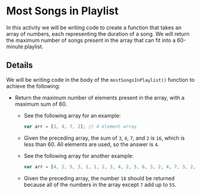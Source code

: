# Most Songs in Playlist

In this activity we will be writing code to create a function that takes an array of numbers, each representing the duration of a song. We will return the maximum number of songs present in the array that can fit into a 60-minute playlist.

## Details

We will be writing code in the body of the `mostSongsInPlaylist()` function to achieve the following:

- Return the maximum number of elements present in the array, with a maximum sum of 60.

  - See the following array for an example:

    ```js
    var arr = [3, 4, 7, 2]; // 4 element array
    ```

  - Given the preceding array, the sum of `3`, `4`, `7`, and `2` is `16`, which is less than 60. All elements are used, so the answer is `4`.

  - See the following array for another example:

    ```js
    var arr = [4, 2, 5, 3, 1, 1, 2, 3, 4, 2, 5, 6, 3, 2, 4, 7, 3, 2, 3]; // 19 element array
    ```

  - Given the preceding array, the number `18` should be returned because all of the numbers in the array except `7` add up to `55`.
